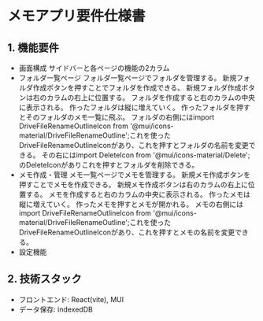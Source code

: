 # メモアプリ要件仕様書

## 1. 機能要件
- 画面構成
    サイドバーと各ページの機能の2カラム
- フォルダ一覧ページ
    フォルダ一覧ページでフォルダを管理する。
    新規フォルダ作成ボタンを押すことでフォルダを作成できる。
    新規フォルダ作成ボタンは右のカラムの右上に位置する。
    フォルダを作成すると右のカラムの中央に表示される。
    作ったフォルダは縦に増えていく。
    作ったフォルダを押すとそのフォルダのメモ一覧に飛ぶ。
    フォルダの右側にはimport DriveFileRenameOutlineIcon from '@mui/icons-material/DriveFileRenameOutline';これを使ったDriveFileRenameOutlineIconがあり、これを押すとフォルダの名前を変更できる。
    その右にはimport DeleteIcon from '@mui/icons-material/Delete';のDeleteIconがありこれを押すとフォルダを削除できる。
- メモ作成・管理
    メモ一覧ページでメモを管理する。
    新規メモ作成ボタンを押すことでメモを作成できる。
    新規メモ作成ボタンは右のカラムの右上に位置する。
    メモを作成すると右のカラムの中央に表示される。
    作ったメモは縦に増えていく。
    作ったメモを押すとメモが開かれる。
    メモの右側にはimport DriveFileRenameOutlineIcon from '@mui/icons-material/DriveFileRenameOutline';これを使ったDriveFileRenameOutlineIconがあり、これを押すとメモの名前を変更できる。
- 設定機能

## 2. 技術スタック
- フロントエンド: React(vite), MUI
- データ保存: indexedDB